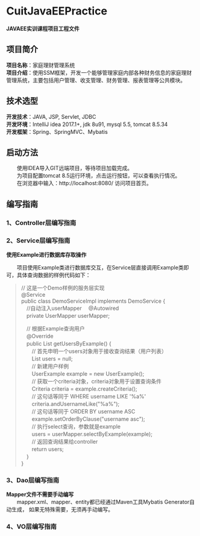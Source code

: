 # CuitJavaEEPractice
**JAVAEE实训课程项目工程文件**

## 项目简介  
**项目名称**：家庭理财管理系统  
**项目介绍**：使用SSM框架，开发一个能够管理家庭内部各种财务信息的家庭理财管理系统，主要包括用户管理、收支管理、财务管理、报表管理等公共模块。  

## 技术选型
**开发技术**：JAVA, JSP, Servlet, JDBC  
**开发环境**：IntelliJ idea 2017.1+, jdk 8u91, mysql 5.5, tomcat 8.5.34  
**开发框架**：Spring、SpringMVC、Mybatis

## 启动方法
  &emsp;&emsp;使用IDEA导入GIT远端项目，等待项目加载完成。  
  &emsp;&emsp;为项目配置tomcat 8.5运行环境，点击运行按钮，可以查看执行情况。    
  &emsp;&emsp;在浏览器中输入：http://localhost:8080/ 访问项目首页。  

## 编写指南

### 1、Controller层编写指南  

### 2、Service层编写指南  
  
**使用Example进行数据库存取操作**  
  
&emsp;&emsp;项目使用Example类进行数据库交互，在Service层直接调用Example类即可，具体查询数据的样例代码如下：
  
> // 这是一个Demo样例的服务层实现  
> @Service  
> public class DemoServiceImpl implements DemoService {  
> 　//自动注入userMapper
> 　@Autowired  
> 　private UserMapper userMapper;  
>  
> 　// 根据Example查询用户  
> 　@Override  
> 　public List<User> getUsersByExample() {  
> 　　// 首先申明一个users对象用于接收查询结果（用户列表）  
> 　　List<User> users = null;  
> 　　// 新建用户样例  
> 　　UserExample example = new UserExample();  
> 　　// 获取一个criteria对象，criteria对象用于设置查询条件  
> 　　Criteria criteria = example.createCriteria();  
> 　　// 这句话等同于 WHERE username LIKE '%a%'  
> 　　criteria.andUsernameLike("%a%");   
> 　　// 这句话等同于 ORDER BY username ASC   
> 　　example.setOrderByClause("username asc");  
> 　　// 执行select查询，参数就是example  
> 　　users = userMapper.selectByExample(example);  
> 　　// 返回查询结果给controller  
> 　　return users;  
> 　}  
> }  

### 3、Dao层编写指南  
**Mapper文件不需要手动编写**  
&emsp;&emsp;mapper.xml、mapper、entity都已经通过Maven工具Mybatis Generator自动生成， 如果无特殊需要，无须再手动编写。


### 4、VO层编写指南
